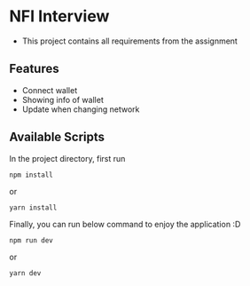 # NFI Interview

- This project contains all requirements from the assignment

## Features

- Connect wallet
- Showing info of wallet
- Update when changing network

## Available Scripts

In the project directory, first run

```
npm install
```

or

```
yarn install
```

Finally, you can run below command to enjoy the application :D

```
npm run dev
```

or

```
yarn dev
```
